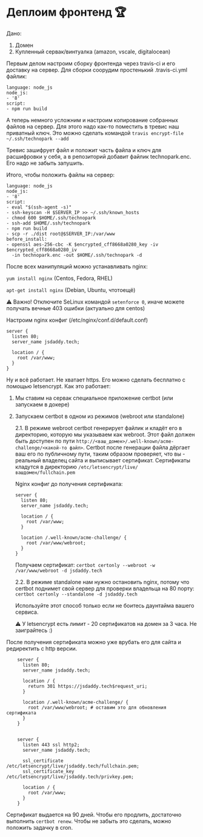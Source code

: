 # Деплоим фронтенд 🏆

Дано:
1. Домен
2. Купленный сервак/винтуалка (amazon, vscale, digitalocean)

Первым делом настроим сборку фронтенда через travis-ci и его доставку на сервер.
Для сборки соорудим простенький  .travis-ci.yml файлик:

```
language: node_js
node_js:
- '8'
script:
- npm run build
```

А теперь немного усложним и настроим копирование собранных файлов на сервер. Для этого надо как-то поместить в тревис наш приватный ключ.
Это можно сделать командой `travis encrypt-file ~/.ssh/technopark --add`

Тревис зашифрует файл и положит часть файла и ключ для расшифровки у себя, а в репозиторий добавит файлик technopark.enc. Его надо не забыть запушить.

Итого, чтобы положить файлы на сервер:

```
language: node_js
node_js:
- '8'
script:
- eval "$(ssh-agent -s)"
- ssh-keyscan -H $SERVER_IP >> ~/.ssh/known_hosts
- chmod 600 $HOME/.ssh/technopark
- ssh-add $HOME/.ssh/technopark
- npm run build
- scp -r ./dist root@$SERVER_IP:/var/www
before_install:
- openssl aes-256-cbc -K $encrypted_cff8668a0280_key -iv $encrypted_cff8668a0280_iv
  -in technopark.enc -out $HOME/.ssh/technopark -d
```

После всех манипуляций можно устанавливать nginx:

`yum install nginx` (Centos, Fedora, RHEL)

`apt-get install nginx` (Debian, Ubuntu, чтотоещё)

⚠️ Важно! Отключите SeLinux командой `setenforce 0`, иначе можете получать вечные 403 ошибки (актуально для centos)

Настроим nginx конфиг (/etc/nginx/conf.d/default.conf)
```
server {
  listen 80;
  server_name jsdaddy.tech;

  location / {
    root /var/www;
  }
}
```

Ну и всё работает. Не хватает https. Его можно сделать бесплатно с помощью letsencrypt.
Как это работает:
1. Мы ставим на сервак специальное приложение certbot (или запускаем в докере)
2. Запускаем certbot в одном из режимов (webroot или standalone)

    2.1. В режиме webroot certbot генерирует файлик и кладёт его в директорию, которую мы указываем как webroot. Этот файл должен быть доступен по пути `http://<ваш_домен>/.well-known/acme-challenge/<какой-то файл>`. Certbot после генерации файла дёргает ваш его по публичному пути, таким образом проверяет, что вы - реальный владелец сайта и выписывает сертификат. Сертификаты кладутся в директорию `/etc/letsencrypt/live/вашдомен/fullchain.pem`

    Nginx конфиг до получения сертификата:

    ```
    server {
      listen 80;
      server_name jsdaddy.tech;

      location / {
        root /var/www;
      }

      location /.well-known/acme-challenge/ {
        root /var/www/webroot;
      }
    }
    ```

    Получаем сертификат: `certbot certonly --webroot -w /var/www/webroot -d jsdaddy.tech`

    2.2. В режиме standalone нам нужно остановить nginx, потому что certbot поднимет свой сервер для проверки владельца на 80 порту: `certbot certonly --standalone -d jsdaddy.tech`

    Используйте этот способ только если не боитесь даунтайма вашего сервиса.

    ⚠️ У letsencrypt есть лимит - 20 сертификатов на домен за 3 часа. Не заиграйтесь :)

После получения сертификата можно уже врубать его для сайта и редиректить с http версии.

```
    server {
      listen 80;
      server_name jsdaddy.tech;

      location / {
        return 301 https://jsdaddy.tech$request_uri;
      }

      location /.well-known/acme-challenge/ {
        root /var/www/webroot; # оставим это для обновления сертификата
      }
    }


    server {
      listen 443 ssl http2;
      server_name jsdaddy.tech;

      ssl_certificate /etc/letsencrypt/live/jsdaddy.tech/fullchain.pem;
      ssl_certificate_key /etc/letsencrypt/live/jsdaddy.tech/privkey.pem;

      location / {
        root /var/www;
      }
    }
```

Сертификат выдается на 90 дней. Чтобы его продлить, достаточно выполнить `certbot renew`. Чтобы не забыть это сделать, можно положить задачку в cron.

